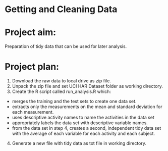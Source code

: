 # Getting and Cleaning Data

# Project aim:

Preparation of tidy data that can be used for later analysis.

# Project plan:

1. Download the raw data to local drive as zip file. 
2. Unpack the zip file and set UCI HAR Dataset folder as working directory.
3. Create the R script called run_analysis.R which:
- merges the training and the test sets to create one data set.
- extracts only the measurements on the mean and standard deviation for each measurement.
- uses descriptive activity names to name the activities in the data set
- appropriately labels the data set with descriptive variable names.
- from the data set in step 4, creates a second, independent tidy data set with the average of each variable for each activity and each subject.
4. Generate a new file with tidy data as txt file in working directory.

